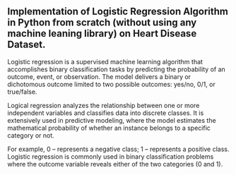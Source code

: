 ## Implementation of Logistic Regression Algorithm in Python from scratch (without using any machine leaning library) on Heart Disease Dataset.

Logistic regression is a supervised machine learning algorithm that accomplishes binary classification tasks by predicting the probability of an outcome, event, or observation. The model delivers a binary or dichotomous outcome limited to two possible outcomes: yes/no, 0/1, or true/false.

Logical regression analyzes the relationship between one or more independent variables and classifies data into discrete classes. It is extensively used in predictive modeling, where the model estimates the mathematical probability of whether an instance belongs to a specific category or not.

For example, 0 – represents a negative class; 1 – represents a positive class. Logistic regression is commonly used in binary classification problems where the outcome variable reveals either of the two categories (0 and 1).